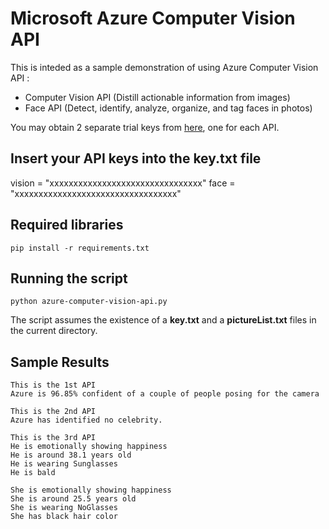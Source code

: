 # Microsoft Azure Computer Vision API
This is inteded as a sample demonstration of using Azure Computer Vision API :
- Computer Vision API (Distill actionable information from images)
- Face API (Detect, identify, analyze, organize, and tag faces in photos)

You may obtain 2 separate trial keys from [here](https://azure.microsoft.com/en-us/try/cognitive-services/), one for each API.

## Insert your API keys into the **key.txt** file
vision = "xxxxxxxxxxxxxxxxxxxxxxxxxxxxxxxx"
face = "xxxxxxxxxxxxxxxxxxxxxxxxxxxxxxxxxx"

## Required libraries
```linux
pip install -r requirements.txt
```

## Running the script
```linux
python azure-computer-vision-api.py
```
The script assumes the existence of a **key.txt** and a **pictureList.txt** files in the current directory.

## Sample Results
```linux
This is the 1st API
Azure is 96.85% confident of a couple of people posing for the camera

This is the 2nd API
Azure has identified no celebrity.

This is the 3rd API
He is emotionally showing happiness
He is around 38.1 years old
He is wearing Sunglasses
He is bald

She is emotionally showing happiness
She is around 25.5 years old
She is wearing NoGlasses
She has black hair color

```
